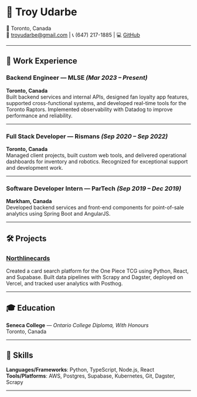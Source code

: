 # 👋 Troy Udarbe

📍 Toronto, Canada  
📧 [troyudarbe@gmail.com](mailto:troyudarbe@gmail.com) | 📞 (647) 217-1885 | 💻 [GitHub](https://github.com/troyudarbe)

---

## 💼 Work Experience

### **Backend Engineer** — MLSE *(Mar 2023 – Present)*  
**Toronto, Canada**  
Built backend services and internal APIs, designed fan loyalty app features, supported cross-functional systems, and developed real-time tools for the Toronto Raptors. Implemented observability with Datadog to improve performance and reliability.

---

### **Full Stack Developer** — Rismans *(Sep 2020 – Sep 2022)*  
**Toronto, Canada**  
Managed client projects, built custom web tools, and delivered operational dashboards for inventory and robotics. Recognized for exceptional support and development work.

---

### **Software Developer Intern** — ParTech *(Sep 2019 – Dec 2019)*  
**Markham, Canada**  
Developed backend services and front-end components for point-of-sale analytics using Spring Boot and AngularJS.

---

## 🛠 Projects

### [Northlinecards](https://www.northlinecards.ca)  
Created a card search platform for the One Piece TCG using Python, React, and Supabase. Built data pipelines with Scrapy and Dagster, deployed on Vercel, and tracked user analytics with Posthog.

---

## 🎓 Education

**Seneca College** — *Ontario College Diploma, With Honours*  
Toronto, Canada

---

## 🧠 Skills

**Languages/Frameworks**: Python, TypeScript, Node.js, React  
**Tools/Platforms**: AWS, Postgres, Supabase, Kubernetes, Git, Dagster, Scrapy

---
